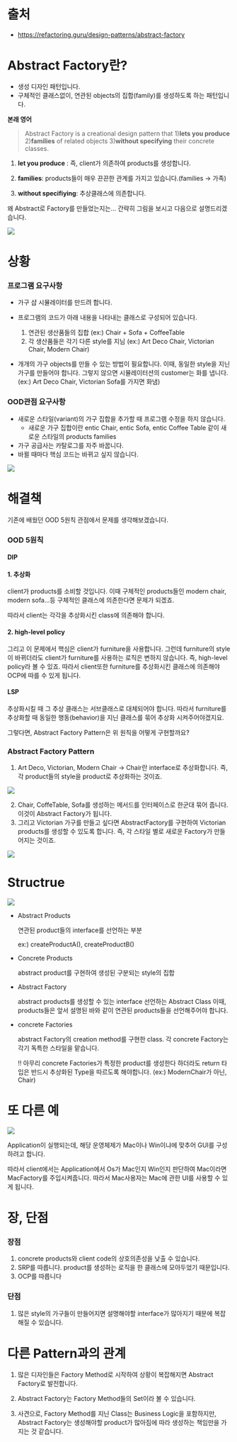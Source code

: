 # 출처

* https://refactoring.guru/design-patterns/abstract-factory



# Abstract Factory란?

* 생성 디자인 패턴입니다.
* 구체적인 클래스없이, 연관된 objects의 집합(family)를 생성하도록 하는 패턴입니다.

**본래 영어**

> Abstract Factory is a creational design pattern that 1)**lets you produce** 2)**families** of related objects 3)**without specifying** their concrete classes.



1) **let you produce** : 즉, client가 의존하여 products를 생성합니다.

2) **families**: products들이 매우 끈끈한 관계를 가지고 있습니다.(families -> 가족)

3) **without specifiying**: 추상클래스에 의존합니다.



왜 Abstract로 Factory를 만들었는지는... 간략히 그림을 보시고 다음으로 설명드리겠습니다.

![](https://refactoring.guru/images/patterns/content/abstract-factory/abstract-factory-en-2x.png)



# 상황

### 프로그램 요구사항

* 가구 샵 시뮬레이터를 만드려 합니다.
* 프로그램의 코드가 아래 내용을 나타내는 클래스로 구성되어 있습니다.
  1. 연관된 생산품들의 집합 (ex:) Chair + Sofa + CoffeeTable
  2. 각 생산품들은 각기 다른 style를 지님 (ex:) Art Deco Chair, Victorian Chair, Modern Chair)

* 개개의 가구 objects를 만들 수 있는 방법이 필요합니다. 이때, 동일한 style을 지닌 가구를 만들어야 합니다. 그렇지 않으면 시뮬레이터션의 customer는 화를 냅니다.(ex:) Art Deco Chair, Victorian Sofa를 가지면 화냄)



### OOD관점 요구사항

* 새로운 스타일(variant)의 가구 집합을 추가할 때 프로그램 수정을 하지 않습니다.
  * 새로운 가구 집합이란 entic Chair, entic Sofa, entic Coffee Table 같이 새로운 스타일의 products families
* 가구 공급사는 카탈로그를 자주 바꿉니다.
* 바뀔 때마다 핵심 코드는 바뀌고 싶지 않습니다.



![](https://refactoring.guru/images/patterns/diagrams/abstract-factory/problem-en-2x.png)





# 해결책

기존에 배웠던 OOD 5원칙 관점에서 문제를 생각해보겠습니다.

### OOD 5원칙

#### DIP

#### 	1. 추상화

client가 products를 소비할 것입니다. 이때 구체적인 products들인 modern chair, modern sofa...등 구체적인 클래스에 의존한다면 문제가 되겠죠.

따라서 client는 각각을 추상화시킨 class에 의존해야 합니다.

#### 	2. high-level policy

그리고 이 문제에서 핵심은 client가 furniture을 사용합니다. 그런데 furniture의 style이 바뀌더라도 client가 furniture를 사용하는 로직은 변하지 않습니다. 즉, high-level policy라 볼 수 있죠. 따라서 client또한 furniture를 추상화시킨 클래스에 의존해야 OCP에 따를 수 있게 됩니다.

#### LSP

추상화시킬 때 그 추상 클래스는 서브클래스로 대체되어야 합니다. 따라서 furniture를 추상화할 때 동일한 행동(behavior)을 지닌 클래스를 묶어 추상화 시켜주어야겠지요.



그렇다면, Abstract Factory Pattern은 위 원칙을 어떻게 구현할까요?

### Abstract Factory Pattern

1. Art Deco, Victorian, Modern Chair -> Chair란 interface로 추상화합니다. 즉, 각 product들의 style을 product로 추상화하는 것이죠.

![](https://refactoring.guru/images/patterns/diagrams/abstract-factory/solution1-2x.png)





2. Chair, CoffeTable, Sofa를 생성하는 메서드를 인터페이스로 한군대 묶어 줍니다. 이것이 Abstract Factory가 됩니다.
3. 그리고 Victorian 가구를 만들고 싶다면 AbstractFactory를 구현하여 Victorian products를 생성할 수 있도록 합니다. 즉, 각 스타일 별로 새로운 Factory가 만들어지는 것이죠.

![](https://refactoring.guru/images/patterns/diagrams/abstract-factory/solution2-2x.png)





# Structrue

![](https://refactoring.guru/images/patterns/diagrams/abstract-factory/structure-2x.png)



* Abstract Products

  연관된 product들의 interface를 선언하는 부분

  ex:) createProductA(), createProductB()

* Concrete Products

  abstract product를 구현하여 생성된 구분되는 style의 집합

* Abstract Factory

  abstract products를 생성할 수 있는 interface 선언하는 Abstract Class 이때, products들은 앞서 설명된 바와 같이 연관된 products들을 선언해주어야 합니다.

* concrete Factories

  abstract Factory의 creation method를 구현한 class. 각 concrete Factory는 각기 독특한 스타일을 맡습니다.

  !! 아무리 concrete Factories가 특정한 product를 생성한다 하더라도 return 타입은 반드시 추상화된 Type을 따르도록 해야합니다. (ex:) ModernChair가 아닌, Chair)





# 또 다른 예

![](https://refactoring.guru/images/patterns/diagrams/abstract-factory/example-2x.png)

Application이 실행되는데, 해당 운영체제가 Mac이나 Win이냐에 맞추어 GUI를 구성하려고 합니다.

따라서 client에서는 Application에서 Os가 Mac인지 Win인지 판단하여 Mac이라면 MacFactory를 주입시켜줍니다. 따라서 Mac사용자는 Mac에 관한 UI를 사용할 수 있게 됩니다.



# 장, 단점

### 장점

1. concrete products와 client code의 상호의존성을 낮출 수 있습니다.
2. SRP를 따릅니다. product를 생성하는 로직을 한 클래스에 모아두었기 때문입니다.
3. OCP를 따릅니다



### 단점

1. 많은 style의 가구들이 만들어지면 설명해야할 interface가 많아지기 때문에 복잡해질 수 있습니다.



# 다른 Pattern과의 관계

1. 많은 디자인들은 Factory Method로 시작하여 상황이 복잡해지면 Abstract Factory로 발전합니다.

2. Abstract Factory는 Factory Method들의 Set이라 볼 수 있습니다.

3. 사견으로, Factory Method를 지닌 Class는 Business Logic을 포함하지만, Abstract Factory는 생성해야할 product가 많아짐에 따라 생성하는 책임만을 가지는 것 같습니다.